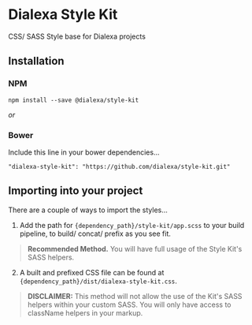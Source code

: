 # Dialexa Style Kit

CSS/ SASS Style base for Dialexa projects


## Installation

### NPM
```
npm install --save @dialexa/style-kit
```


_or_

### Bower
Include this line in your bower dependencies...
```
"dialexa-style-kit": "https://github.com/dialexa/style-kit.git"
```


## Importing into your project

There are a couple of ways to import the styles...

1. Add the path for `{dependency_path}/style-kit/app.scss` to your build pipeline, to build/ concat/ prefix as you see fit.
  > **Recommended Method.** You will have full usage of the Style Kit's SASS helpers.

2. A built and prefixed CSS file can be found at `{dependency_path}/dist/dialexa-style-kit.css`.
  > **DISCLAIMER:** This method will not allow the use of the Kit's SASS helpers within your custom SASS. You will only have access to className helpers in your markup.
